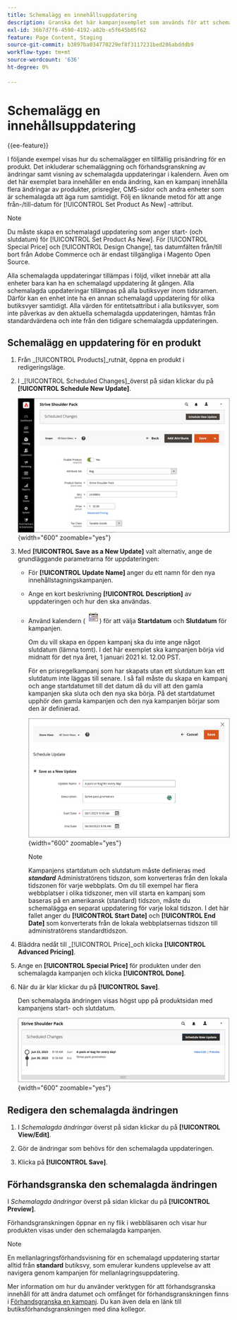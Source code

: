 ```yaml
---
title: Schemalägg en innehållsuppdatering
description: Granska det här kampanjexemplet som används för att schemalägga en tillfällig prisändring för en produkt.
exl-id: 36b7d7f6-4590-4192-a82b-e5f645b05f62
feature: Page Content, Staging
source-git-commit: b3897ba034770229ef8f3117231bed286abdddb9
workflow-type: tm+mt
source-wordcount: '636'
ht-degree: 0%

---
```


# Schemalägg en innehållsuppdatering

{{ee-feature}}

I följande exempel visas hur du schemalägger en tillfällig prisändring för en produkt. Det inkluderar schemaläggning och förhandsgranskning av ändringar samt visning av schemalagda uppdateringar i kalendern. Även om det här exemplet bara innehåller en enda ändring, kan en kampanj innehålla flera ändringar av produkter, prisregler, CMS-sidor och andra enheter som är schemalagda att äga rum samtidigt. Följ en liknande metod för att ange från-/till-datum för [!UICONTROL Set Product As New] -attribut.

>[!NOTE]
>Du måste skapa en schemalagd uppdatering som anger start- (och slutdatum) för [!UICONTROL Set Product As New]. För [!UICONTROL Special Price] och [!UICONTROL Design Change], tas datumfälten från/till bort från Adobe Commerce och är endast tillgängliga i Magento Open Source.
>
>Alla schemalagda uppdateringar tillämpas i följd, vilket innebär att alla enheter bara kan ha en schemalagd uppdatering åt gången. Alla schemalagda uppdateringar tillämpas på alla butiksvyer inom tidsramen. Därför kan en enhet inte ha en annan schemalagd uppdatering för olika butiksvyer samtidigt. Alla värden för entitetsattribut i alla butiksvyer, som inte påverkas av den aktuella schemalagda uppdateringen, hämtas från standardvärdena och inte från den tidigare schemalagda uppdateringen.

## Schemalägg en uppdatering för en produkt

1. Från _[!UICONTROL Products]_rutnät, öppna en produkt i redigeringsläge.

1. I _[!UICONTROL Scheduled Changes]_överst på sidan klickar du på&#x200B;**[!UICONTROL Schedule New Update]**.

   ![Schemalägg ny uppdatering](./assets/content-staging-product-schedule-new-update.png){width="600" zoomable="yes"}

1. Med **[!UICONTROL Save as a New Update]** valt alternativ, ange de grundläggande parametrarna för uppdateringen:

   - För **[!UICONTROL Update Name]** anger du ett namn för den nya innehållstagningskampanjen.

   - Ange en kort beskrivning **[!UICONTROL Description]** av uppdateringen och hur den ska användas.

   - Använd kalendern (![Kalenderikon](../assets/icon-calendar.png)) för att välja **Startdatum** och **Slutdatum** för kampanjen.

     Om du vill skapa en öppen kampanj ska du inte ange något slutdatum (lämna tomt). I det här exemplet ska kampanjen börja vid midnatt för det nya året, 1 januari 2021 kl. 12.00 PST.


     För en prisregelkampanj som har skapats utan ett slutdatum kan ett slutdatum inte läggas till senare. I så fall måste du skapa en kampanj och ange startdatumet till det datum då du vill att den gamla kampanjen ska sluta och den nya ska börja. På det startdatumet upphör den gamla kampanjen och den nya kampanjen börjar som den är definierad.

     ![Schemalägga en produktuppdatering](./assets/content-staging-campaign-schedule-update.png){width="600" zoomable="yes"}

     >[!NOTE]
     >
     >Kampanjens startdatum och slutdatum måste definieras med **_standard_** Administratörens tidszon, som konverteras från den lokala tidszonen för varje webbplats. Om du till exempel har flera webbplatser i olika tidszoner, men vill starta en kampanj som baseras på en amerikansk (standard) tidszon, måste du schemalägga en separat uppdatering för varje lokal tidszon. I det här fallet anger du **[!UICONTROL Start Date]** och **[!UICONTROL End Date]** som konverterats från de lokala webbplatsernas tidszon till administratörens standardtidszon.

1. Bläddra nedåt till _[!UICONTROL Price]_och klicka **[!UICONTROL Advanced Pricing]**.

1. Ange en **[!UICONTROL Special Price]** för produkten under den schemalagda kampanjen och klicka **[!UICONTROL Done]**.

1. När du är klar klickar du på **[!UICONTROL Save]**.

   Den schemalagda ändringen visas högst upp på produktsidan med kampanjens start- och slutdatum.

   ![Schemalagd ändring](./assets/content-staging-product-scheduled-update-preview-rope.png){width="600" zoomable="yes"}

## Redigera den schemalagda ändringen

1. I _Schemalagda ändringar_ överst på sidan klickar du på **[!UICONTROL View/Edit]**.

1. Gör de ändringar som behövs för den schemalagda uppdateringen.

1. Klicka på **[!UICONTROL Save]**.

## Förhandsgranska den schemalagda ändringen

I _Schemalagda ändringar_ överst på sidan klickar du på **[!UICONTROL Preview]**.

Förhandsgranskningen öppnar en ny flik i webbläsaren och visar hur produkten visas under den schemalagda kampanjen.

>[!NOTE]
>
>En mellanlagringsförhandsvisning för en schemalagd uppdatering startar alltid från **standard** butiksvy, som emulerar kundens upplevelse av att navigera genom kampanjen för mellanlagringsuppdatering.

Mer information om hur du använder verktygen för att förhandsgranska innehåll för att ändra datumet och omfånget för förhandsgranskningen finns i [Förhandsgranska en kampanj](content-staging-preview.md). Du kan även dela en länk till butiksförhandsgranskningen med dina kollegor.
